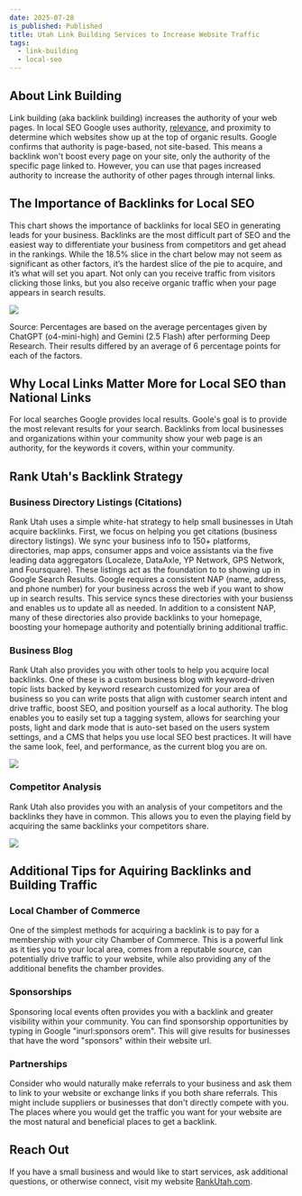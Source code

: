 ```yaml
---
date: 2025-07-28
is_published: Published
title: Utah Link Building Services to Increase Website Traffic
tags:
  - link-building
  - local-seo
---
```

## About Link Building

Link building (aka backlink building) increases the authority of your web pages. In local SEO Google uses authority, [relevance](https://blog.rankutah.com/utah-on-page-search-engine-optimization/), and proximity to determine which websites show up at the top of organic results. Google confirms that authority is page-based, not site-based. This means a backlink won't boost every page on your site, only the authority of the specific page linked to. However, you can use that pages increased authority to increase the authority of other pages through internal links.

## The Importance of Backlinks for Local SEO

This chart shows the importance of backlinks for local SEO in generating leads for your business. Backlinks are the most difficult part of SEO and the easiest way to differentiate your business from competitors and get ahead in the rankings. While the 18.5% slice in the chart below may not seem as significant as other factors, it’s the hardest slice of the pie to acquire, and it’s what will set you apart. Not only can you receive traffic from visitors clicking those links, but you also receive organic traffic when your page appears in search results.

![](/media/local-seo-lead-generation-factors.jpg)

Source: Percentages are based on the average percentages given by ChatGPT (o4-mini-high) and Gemini (2.5 Flash) after performing Deep Research. Their results differed by an average of 6 percentage points for each of the factors.

## Why Local Links Matter More for Local SEO than National Links

For local searches Google provides local results. Goole's goal is to provide the most relevant results for your search. Backlinks from local businesses and organizations within your community show your web page is an authority, for the keywords it covers, within your community.

## Rank Utah's Backlink Strategy

### Business Directory Listings (Citations)

Rank Utah uses a simple white-hat strategy to help small businesses in Utah acquire backlinks. First, we focus on helping you get citations (business directory listings). We sync your business info to 150+ platforms, directories, map apps, consumer apps and voice assistants via the five leading data aggregators (Localeze, DataAxle, YP Network, GPS Network, and Foursquare). These listings act as the foundation to to showing up in Google Search Results. Google requires a consistent NAP (name, address, and phone number) for your business across the web if you want to show up in search results. This service syncs these directories with your busienss and enables us to update all as needed. In addition to a consistent NAP, many of these directories also provide backlinks to your homepage, boosting your homepage authority and potentially brining additional traffic.

### Business Blog

Rank Utah also provides you with other tools to help you acquire local backlinks. One of these is a custom business blog with keyword-driven topic lists backed by keyword research customized for your area of business so you can write posts that align with customer search intent and drive traffic, boost SEO, and position yourself as a local authority. The blog enables you to easily set tup a tagging system, allows for searching your posts, light and dark mode that is auto-set based on the users system settings, and a CMS that helps you use local SEO best practices. It will have the same look, feel, and performance, as the current blog you are on.

![](/media/rank-utah-blog.jpg)

### Competitor Analysis

Rank Utah also provides you with an analysis of your competitors and the backlinks they have in common. This allows you to even the playing field by acquiring the same backlinks your competitors share.

![](/media/competitor%20backlink%20analysis.jpg)

## Additional Tips for Aquiring Backlinks and Building Traffic

### Local Chamber of Commerce

One of the simplest methods for acquiring a backlink is to pay for a membership with your city Chamber of Commerce. This is a powerful link as it ties you to your local area, comes from a reputable source, can potentially drive traffic to your website, while also providing any of the additional benefits the chamber provides.

### Sponsorships

Sponsoring local events often provides you with a backlink and greater visibility within your community. You can find sponsorship opportunities by typing in Google "inurl:sponsors orem". This will give results for businesses that have the word "sponsors" within their website url.

### Partnerships

Consider who would naturally make referrals to your business and ask them to link to your website or exchange links if you both share referrals. This might include suppliers or businesses that don't directly compete with you. The places where you would get the traffic you want for your website are the most natural and beneficial places to get a backlink.

## Reach Out

If you have a small business and would like to start services, ask additional questions, or otherwise connect, visit my website [RankUtah.com](http://RankUtah.com).